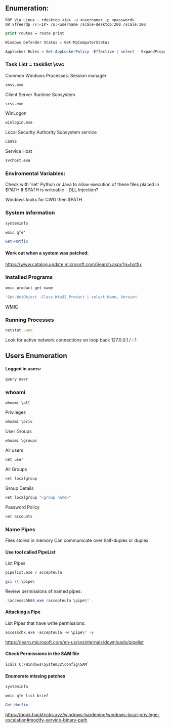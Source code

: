 ## Enumeration:
```shell
RDP Via Linux - rdesktop <ip> -u <username> -p <password>
OR xfreerdp /v:<IP> /u:<username /scale-desktop:200 /scale:180
```
```cmd
print routes = route print
```

```powershell
Windows Defender Status = Get-MpComputerStatus

Applocker Rules = Get-AppLockerPolicy -Effective | select - ExpandProperty RuleCollections
```
### Task List = tasklist \svc

Common Windows Processes:
Session manager
```cmd
smss.exe
```
Client Server Runtime Subsystem 
```cmd
srss.exe
```
WinLogon
```cmd
winlogin.exe
```
Local Security Authority Subsystem service 
```cmd
LSASS
```
Service Host
```cmd
svchost.exe
```

### Enviromental Variables: 
Check with 'set'
Python or Java to allow execution of these files placed in $PATH
If $PATH is writeable - DLL Injection?

Windows looks for CWD then $PATH

### System information 
```cmd
systeminfo

wmic qfe'
```

```powershell
Get-Hotfix
```

#### Work out when a system was patched:

https://www.catalog.update.microsoft.com/Search.aspx?q=hotfix

### Installed Programs 

```cmd
wmic product get name
```

```powershell
'Get-WmiObject -Class Win32_Product | select Name, Version' 
```
[WMIC](https://learn.microsoft.com/en-us/windows/win32/wmisdk/wmi-start-page)

### Running Processes

```cmd
netstat -ano
```
Look for active network connections on loop back
	127.0.0.1 / ::1 

## Users Enumeration
		
#### Logged in users: 
```cmd
query user
```

### whoami
```cmd
whoami \all
```
Privileges
```cmd
whoami \priv
```
User Groups 
```cmd
whoami \groups
```
All users 
```cmd
net user
```
All Groups 
```cmd
net localgroup
```

Group Details
```cmd
net localgroup "<group name>"
```
Password Policy
```cmd
net accounts
```

### Name Pipes
Files stored in memory
	Can communicate over half-duplex or duplex

#### Use tool called PipeList
List Pipes 
```cmd
pipelist.exe / accepteula
```

```powershell
gci \\.\pipe\
```
Review permissions of named pipes:
```powershell
.\accesschk64.exe /accepteula \pipe\*`.
```
#### Attacking a Pipe
List Pipes that have write permissions:
```powershell
accesschk.exe -accepteula -w \pipe\* -v
```
https://learn.microsoft.com/en-us/sysinternals/downloads/pipelist	

#### Check Permissions in the SAM file
```cmd
icals C:\Windows\System32\config\SAM`
```
#### Enumerate missing patches 
```cmd
systeminfo
```
```cmd
wmic qfe list brief
```

```powershell
Get-Hotfix
```
https://book.hacktricks.xyz/windows-hardening/windows-local-privilege-escalation#modify-service-binary-path
